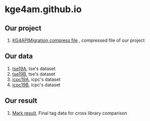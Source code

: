 # kge4am.github.io
## Our project
1. [KG4APIMigration compress file](https://github.com/kge4am/kge4am.github.io/blob/main/KG4APIMigration.zip) , compressed file of our project 

## Our data
1. [tse19A](https://github.com/kge4am/kge4am.github.io/blob/main/TSE19MethodMigrationA.txt), tse's dataset
2. [tse19B](https://github.com/kge4am/kge4am.github.io/blob/main/TSE19MethodMigrationB.txt), tse's dataset
3. [icpc19A](https://github.com/kge4am/kge4am.github.io/blob/main/ICPC19MethodMigrationA.txt), icpc's dataset 
4. [icpc19B](https://github.com/kge4am/kge4am.github.io/blob/main/ICPC19MethodMigrationB.txt), icpc's dataset


## Our result
1. [Mark result](https://github.com/kge4am/kge4am.github.io/blob/main/mark_result.csv), Final tag data for cross library comparison
